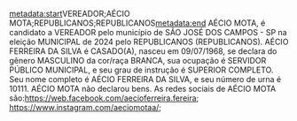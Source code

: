 <metadata:start>VEREADOR;AÉCIO MOTA;REPUBLICANOS;REPUBLICANOS<metadata:end>
AÉCIO MOTA, é candidato a VEREADOR pelo município de SÃO JOSÉ DOS CAMPOS - SP na eleição MUNICIPAL de 2024 pelo REPUBLICANOS (REPUBLICANOS). AÉCIO FERREIRA DA SILVA é CASADO(A), nasceu em 09/07/1968, se declara do gênero MASCULINO da cor/raça BRANCA, sua ocupação é SERVIDOR PÚBLICO MUNICIPAL, e seu grau de instrução é SUPERIOR COMPLETO. Seu nome completo é AÉCIO FERREIRA DA SILVA, e seu número de urna é 10111.
AÉCIO MOTA não declarou bens.
As redes sociais de AÉCIO MOTA são:https://web.facebook.com/aecioferreira.fereira;  https://www.instagram.com/aeciomotaa/;